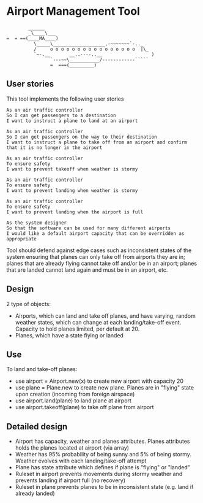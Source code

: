 Airport Management Tool
=================

```
        ______
        _\____\___
=  = ==(____MA____)
          \_____\___________________,-~~~~~~~`-.._
          /     o o o o o o o o o o o o o o o o  |\_
          `~-.__       __..----..__                  )
                `---~~\___________/------------`````
                =  ===(_________)

```

User stories
---------

This tool implements the following user stories

```
As an air traffic controller
So I can get passengers to a destination
I want to instruct a plane to land at an airport

As an air traffic controller
So I can get passengers on the way to their destination
I want to instruct a plane to take off from an airport and confirm that it is no longer in the airport

As an air traffic controller
To ensure safety
I want to prevent takeoff when weather is stormy

As an air traffic controller
To ensure safety
I want to prevent landing when weather is stormy

As an air traffic controller
To ensure safety
I want to prevent landing when the airport is full

As the system designer
So that the software can be used for many different airports
I would like a default airport capacity that can be overridden as appropriate
```

Tool should defend against edge cases such as inconsistent states of the system ensuring that planes can only take off from airports they are in; planes that are already flying cannot take off and/or be in an airport; planes that are landed cannot land again and must be in an airport, etc.

Design
---------
2 type of objects:
- Airports, which can land and take off planes, and have varying, random weather states, which can change at each landing/take-off event. Capacity to hold planes limited, per default at 20.
- Planes, which have a state flying or landed

Use
---------

To land and take-off planes:
- use airport = Airport.new(x) to create new airport with capacity 20
- use plane = Plane.new to create new plane. Planes are in "flying" state upon creation (incoming from foreign airspace)
- use airport.land(plane) to land plane at airport
- use airport.takeoff(plane) to take off plane from airport

Detailed design
---------
- Airport has capacity, weather and planes attributes. Planes attributes holds the planes located at airport (via array)
- Weather has 95% probability of being sunny and 5% of being stormy. Weather evolves with each landing/take-off attempt
- Plane has state attribute which defines if plane is "flying" or "landed"
- Ruleset in airport prevents movements during stormy weather and prevents landing if airport full (no recovery)
- Ruleset in plane prevents planes to be in inconsistent state (e.g. land if already landed)
